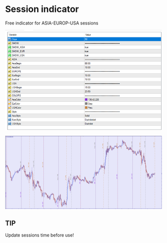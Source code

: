 # Session indicator
 Free indicator for ASIA-EUROP-USA sessions

![](https://github.com/NEO-Reverser/Session-indicator/blob/main/images/set.png)

![](https://github.com/NEO-Reverser/Session-indicator/blob/main/images/ok.png)

## TIP
Update sessions time before use!
